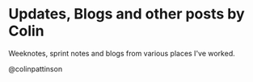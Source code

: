 # Updates, Blogs and other posts by Colin

Weeknotes, sprint notes and blogs from various places I've worked.

@colinpattinson
